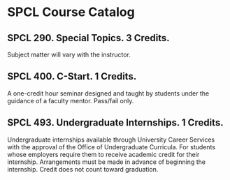 # SPCL Course Catalog

## SPCL 290. Special Topics. 3 Credits.

Subject matter will vary with the instructor.

## SPCL 400. C-Start. 1 Credits.

A one-credit hour seminar designed and taught by students under the guidance of a faculty mentor. Pass/fail only.

## SPCL 493. Undergraduate Internships. 1 Credits.

Undergraduate internships available through University Career Services with the approval of the Office of Undergraduate Curricula. For students whose employers require them to receive academic credit for their internship. Arrangements must be made in advance of beginning the internship. Credit does not count toward graduation.

